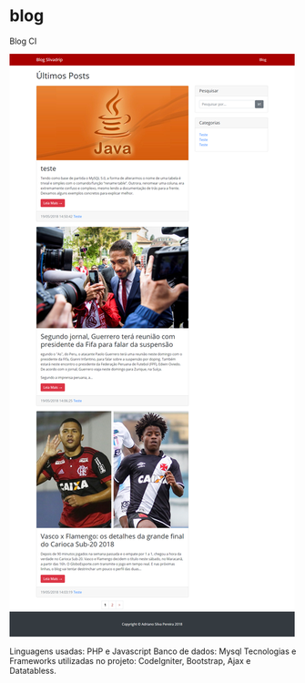 # blog
Blog CI

![BlogCI](https://raw.githubusercontent.com/slivadrip/blog/master/assets/inicio.png)

Linguagens usadas: PHP e Javascript
Banco de dados: Mysql
Tecnologias e Frameworks utilizadas no projeto: CodeIgniter, Bootstrap, Ajax e Datatabless.
